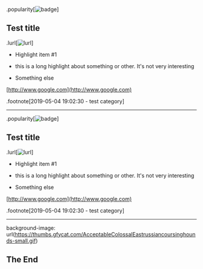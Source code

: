 .popularity[![badge](/img/popular.png)]

## Test title

.lurl[![lurl](https://thumbs.gfycat.com/AcrobaticCommonAfricanbushviper-small.gif)]

- Highlight item #1

- this is a long highlight about something or other. It's not very interesting

- Something else

[http://www.google.com](http://www.google.com)

.footnote[2019-05-04 19:02:30 - test category]

---

.popularity[![badge](/img/popular.png)]

## Test title

.lurl[![lurl](https://thumbs.gfycat.com/AcrobaticCommonAfricanbushviper-small.gif)]

- Highlight item #1

- this is a long highlight about something or other. It's not very interesting

- Something else

[http://www.google.com](http://www.google.com)

.footnote[2019-05-04 19:02:30 - test category]

---

background-image: url(https://thumbs.gfycat.com/AcceptableColossalEastrussiancoursinghounds-small.gif)

## The End
